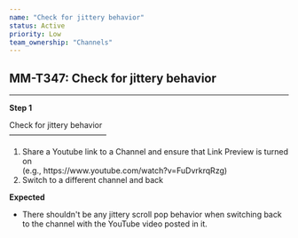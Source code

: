 ```yaml
---
name: "Check for jittery behavior"
status: Active
priority: Low
team_ownership: "Channels"
---
```


## MM-T347: Check for jittery behavior

---

**Step 1**

Check for jittery behavior\
–––––––––––––––––––––––––

1. Share a Youtube link to a Channel and ensure that Link Preview is turned on\
   (e.g., https\://www\.youtube.com/watch?v=FuDvrkrqRzg)
2. Switch to a different channel and back

**Expected**

- There shouldn't be any jittery scroll pop behavior when switching back to the channel with the YouTube video posted in it.
